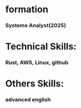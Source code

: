 # formation
### Systems Analyst(2025)

# Technical Skills: 
### Rust, AWS, Linux, github

# Others Skills: 
### advanced english
